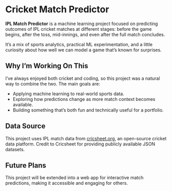 # Cricket Match Predictor

**IPL Match Predictor** is a machine learning project focused on predicting outcomes of IPL cricket matches at different stages: before the game begins, after the toss, mid-innings, and even after the full match concludes.

It’s a mix of sports analytics, practical ML experimentation, and a little curiosity about how well we can model a game that’s known for surprises.

## Why I’m Working On This

I’ve always enjoyed both cricket and coding, so this project was a natural way to combine the two. The main goals are:

- Applying machine learning to real-world sports data.
- Exploring how predictions change as more match context becomes available.
- Building something that’s both fun and technically useful for a portfolio.

## Data Source
This project uses IPL match data from [cricsheet.org](https://cricsheet.org/), an open-source cricket data platform. 
Credit to Cricsheet for providing publicly available JSON datasets.

## Future Plans
This project will be extended into a web app for interactive match predictions, making it accessible and engaging for others.
